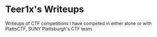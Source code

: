 # Teer1x's Writeups

Writeups of CTF competitions I have competed in either alone or with PlattsCTF, SUNY Plattsburgh's CTF team.